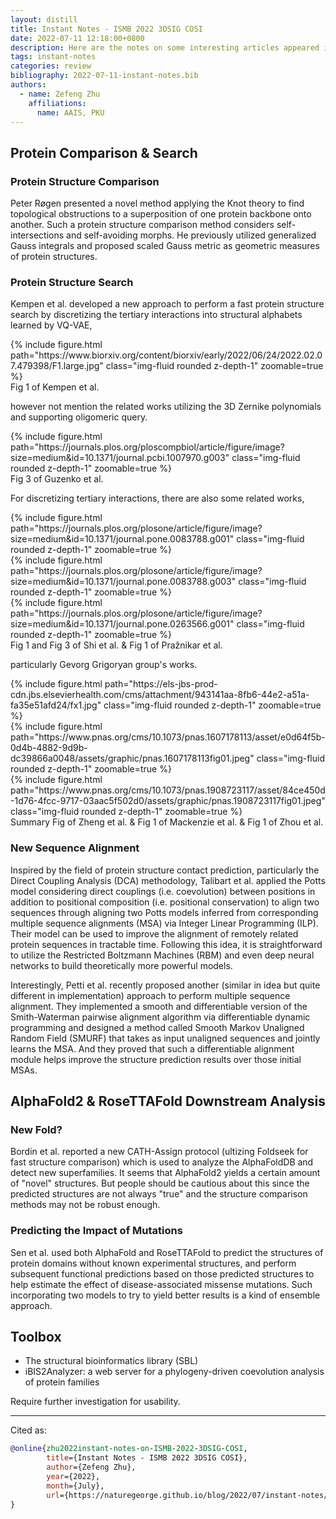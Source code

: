 ```yaml
---
layout: distill
title: Instant Notes - ISMB 2022 3DSIG COSI
date: 2022-07-11 12:18:00+0800
description: Here are the notes on some interesting articles appeared in the ISMB 2022's 3DSIG COSI, as well as related works on the same topic.
tags: instant-notes
categories: review
bibliography: 2022-07-11-instant-notes.bib
authors:
  - name: Zefeng Zhu
    affiliations:
      name: AAIS, PKU
---
```


## Protein Comparison & Search

### Protein Structure Comparison

Peter Røgen presented a novel method applying the Knot theory to find topological obstructions to a superposition of one protein backbone onto another<d-cite key="PR2021"></d-cite>. Such a protein structure comparison method considers self-intersections and self-avoiding morphs. He previously utilized generalized Gauss integrals and proposed scaled Gauss metric as geometric measures of protein structures<d-cite key="PR2003"></d-cite>.

### Protein Structure Search

Kempen et al. developed a new approach to perform a fast protein structure search by discretizing the tertiary interactions into structural alphabets learned by VQ-VAE<d-cite key="vanKempen2022"></d-cite>,

<div class="row">
    <div class="col-sm mt-3 mt-md-0">
        {% include figure.html path="https://www.biorxiv.org/content/biorxiv/early/2022/06/24/2022.02.07.479398/F1.large.jpg" class="img-fluid rounded z-depth-1" zoomable=true %}
    </div>
</div>
<div class="caption">
    Fig 1 of Kempen et al.
</div>

however not mention the related works utilizing the 3D Zernike polynomials and supporting oligomeric query<d-cite key="Guzenko2020"></d-cite>.

<div class="row">
    <div class="col-sm mt-3 mt-md-0">
        {% include figure.html path="https://journals.plos.org/ploscompbiol/article/figure/image?size=medium&id=10.1371/journal.pcbi.1007970.g003" class="img-fluid rounded z-depth-1" zoomable=true %}
    </div>
</div>
<div class="caption">
    Fig 3 of Guzenko et al.
</div>

For discretizing tertiary interactions, there are also some related works<d-cite key="Shi2014"></d-cite><d-cite key="Jure2022"></d-cite><d-cite key="Nepomnyachiy2017"></d-cite>,

<div class="row mt-3">
    <div class="col-sm mt-3 mt-md-0">
        {% include figure.html path="https://journals.plos.org/plosone/article/figure/image?size=medium&id=10.1371/journal.pone.0083788.g001" class="img-fluid rounded z-depth-1" zoomable=true %}
    </div>
    <div class="col-sm mt-3 mt-md-0">
        {% include figure.html path="https://journals.plos.org/plosone/article/figure/image?size=medium&id=10.1371/journal.pone.0083788.g003" class="img-fluid rounded z-depth-1" zoomable=true %}
    </div>
    <div class="col-sm mt-3 mt-md-0">
        {% include figure.html path="https://journals.plos.org/plosone/article/figure/image?size=medium&id=10.1371/journal.pone.0263566.g001" class="img-fluid rounded z-depth-1" zoomable=true %}
    </div>
</div>
<div class="caption">
    Fig 1 and Fig 3 of Shi et al. & Fig 1 of Pražnikar et al.
</div>

particularly Gevorg Grigoryan group's works<d-cite key="Zheng2015"></d-cite><d-cite key="Mackenzie2016"></d-cite><d-cite key="Zhou2020"></d-cite>.

<div class="row mt-3">
    <div class="col-sm mt-3 mt-md-0">
        {% include figure.html path="https://els-jbs-prod-cdn.jbs.elsevierhealth.com/cms/attachment/943141aa-8fb6-44e2-a51a-fa35e51afd24/fx1.jpg" class="img-fluid rounded z-depth-1" zoomable=true %}
    </div>
    <div class="col-sm mt-3 mt-md-0">
        {% include figure.html path="https://www.pnas.org/cms/10.1073/pnas.1607178113/asset/e0d64f5b-0d4b-4882-9d9b-dc39866a0048/assets/graphic/pnas.1607178113fig01.jpeg" class="img-fluid rounded z-depth-1" zoomable=true %}
    </div>
    <div class="col-sm mt-3 mt-md-0">
        {% include figure.html path="https://www.pnas.org/cms/10.1073/pnas.1908723117/asset/84ce450d-1d76-4fcc-9717-03aac5f502d0/assets/graphic/pnas.1908723117fig01.jpeg" class="img-fluid rounded z-depth-1" zoomable=true %}
    </div>
</div>
<div class="caption">
    Summary Fig of Zheng et al. & Fig 1 of Mackenzie et al. & Fig 1 of Zhou et al.
</div>

### New Sequence Alignment

Inspired by the field of protein structure contact prediction, particularly the Direct Coupling Analysis (DCA) methodology, Talibart et al. applied the Potts model considering direct couplings (i.e. coevolution) between positions in addition to positional composition (i.e. positional conservation) to align two sequences through aligning two Potts models inferred from corresponding multiple sequence alignments (MSA) via Integer Linear Programming (ILP)<d-cite key="Talibart2021"></d-cite>. Their model can be used to improve the alignment of remotely related protein sequences in tractable time. Following this idea, it is straightforward to utilize the Restricted Boltzmann Machines (RBM)<d-cite key="Monasson2019"></d-cite> and even deep neural networks to build theoretically more powerful models.

Interestingly, Petti et al. recently proposed another (similar in idea but quite different in implementation) approach to perform multiple sequence alignment<d-cite key="Petti2021"></d-cite>. They implemented a smooth and differentiable version of the Smith-Waterman pairwise alignment algorithm via differentiable dynamic programming and designed a method called Smooth Markov Unaligned Random Field (SMURF) that takes as input unaligned sequences and jointly learns the MSA. And they proved that such a differentiable alignment module helps improve the structure prediction results over those initial MSAs.

## AlphaFold2 & RoseTTAFold Downstream Analysis

### New Fold?

Bordin et al. reported a new CATH-Assign protocol (ultizing Foldseek<d-cite key="vanKempen2022"></d-cite> for fast structure comparison) which is used to analyze the AlphaFoldDB and detect new superfamilies<d-cite key="Bordin2022"></d-cite>. It seems that AlphaFold2 yields a certain amount of "novel" structures. But people should be cautious about this since the predicted structures are not always "true" and the structure comparison methods may not be robust enough<d-cite key="PR2021"></d-cite>.

### Predicting the Impact of Mutations

Sen et al. used both AlphaFold and RoseTTAFold to predict the structures of protein domains without known experimental structures, and perform subsequent functional predictions based on those predicted structures to help estimate the effect of disease-associated missense mutations<d-cite key="Sen2022"></d-cite>. Such incorporating two models to try to yield better results is a kind of ensemble approach.

## Toolbox

* The structural bioinformatics library (SBL)<d-cite key="Cazals2016"></d-cite>
* iBIS2Analyzer: a web server for a phylogeny-driven coevolution analysis of protein families<d-cite key="Oteri2022"></d-cite>

Require further investigation for usability.

***

Cited as:

```bibtex
@online{zhu2022instant-notes-on-ISMB-2022-3DSIG-COSI,
        title={Instant Notes - ISMB 2022 3DSIG COSI},
        author={Zefeng Zhu},
        year={2022},
        month={July},
        url={https://naturegeorge.github.io/blog/2022/07/instant-notes/},
}
```
